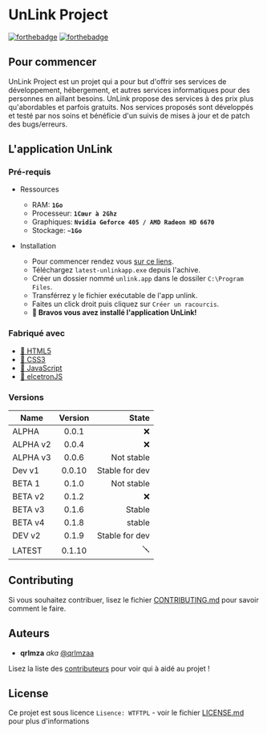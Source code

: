 # UnLink Project

[![forthebadge](http://forthebadge.com/images/badges/built-with-love.svg)]()  [![forthebadge](http://forthebadge.com/images/badges/powered-by-electricity.svg)]()

## Pour commencer

UnLink Project est un projet qui a pour but d'offrir ses services de développement, hébergement, et autres services informatiques pour des personnes en aillant besoins. UnLink propose des services à des prix plus qu'abordables et parfois gratuits. Nos services proposés sont développés et testé par nos soins et bénéficie d'un suivis de mises à jour et de patch des bugs/erreurs.

## L'application UnLink 
### Pré-requis

- Ressources
  - RAM: **`1Go`**
  - Processeur: **`1Cœur à 2Ghz`**
  - Graphiques: **`Nvidia Geforce 405 / AMD Radeon HD 6670`**
  - Stockage: **`~1Go`**
  
- Installation
  - Pour commencer rendez vous [sur ce liens](https://github.com/qrlmzaa/unlink/app/).
  - Téléchargez `latest-unlinkapp.exe` depuis l'achive.
  - Créer un dossier nommé `unlink.app` dans le dossiler `C:\Program Files`.
  - Transférrez y le fichier exécutable de l'app unlink.
  - Faites un click droit puis cliquez sur `Créer un racourcis`.
  - **🎉 Bravos vous avez installé l'application UnLink!**

### Fabriqué avec

* [🧪 HTML5](http://devdocs.io/html)
* [🧪 CSS3](https://devdocs.io/css)
* [🧪 JavaScript](https://devdocs.io/javascript)
* [🧪 elcetronJS](https://www.electronjs.org/)

### Versions
| Name | Version | State | 
|-|:--:|-:| 
| ALPHA | 0.0.1 | :x: |
| ALPHA v2 | 0.0.4 | :x: |
| ALPHA v3 | 0.0.6 | Not stable |
| Dev v1 | 0.0.10 | Stable for dev |
| BETA 1 | 0.1.0 | Not stable |
| BETA v2 | 0.1.2 | :x: |
| BETA v3 | 0.1.6 | Stable |
| BETA v4 | 0.1.8 | stable |
| DEV v2 | 0.1.9 | Stable for dev |
| LATEST | 0.1.10 | 🪛 |


## Contributing

Si vous souhaitez contribuer, lisez le fichier [CONTRIBUTING.md](https://github.com/qrlmzaa/unlink/blob/main/CONTRIBUTING.md) pour savoir comment le faire.

## Auteurs
* **qrlmza** _aka_ [@qrlmzaa](https://github.com/qrlmzaa)

Lisez la liste des [contributeurs](https://github.com/qrlmzaa/unlink/contributors) pour voir qui à aidé au projet !

## License

Ce projet est sous licence ``Lisence: WTFTPL`` - voir le fichier [LICENSE.md](https://github.com/qrlmzaa/unlink/blob/main/LISCENSE.md) pour plus d'informations

